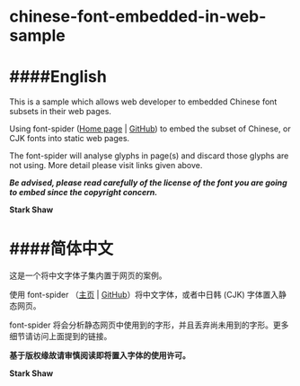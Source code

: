 # chinese-font-embedded-in-web-sample

####English
====
This is a sample which allows web developer to embedded Chinese font subsets in their web pages.  

Using font-spider ([Home page](http://font-spider.org/) | [GitHub](https://github.com/aui/font-spider)) to embed the subset of Chinese, or CJK fonts into static web pages.  

The font-spider will analyse glyphs in page(s) and discard those glyphs are not using. More detail please visit links given above.  

_**Be advised, please read carefully of the license of the font you are going to embed since the copyright concern.**_

**Stark Shaw**

####简体中文
====

这是一个将中文字体子集内置于网页的案例。  

使用 font-spider （[主页](http://font-spider.org/) | [GitHub](https://github.com/aui/font-spider)）将中文字体，或者中日韩 (CJK) 字体置入静态网页。  

font-spider 将会分析静态网页中使用到的字形，并且丢弃尚未用到的字形。更多细节请访问上面提到的链接。  

**基于版权缘故请审慎阅读即将置入字体的使用许可。**

**Stark Shaw**

